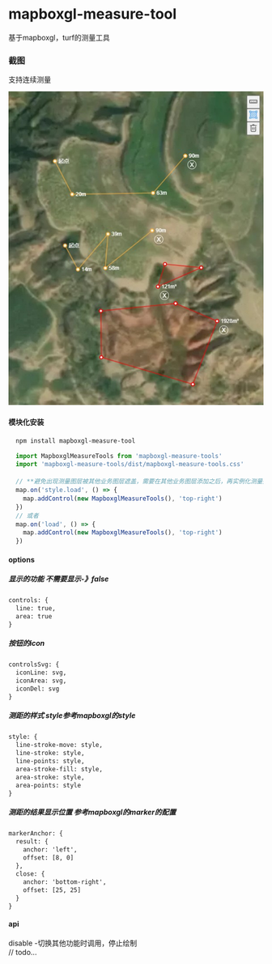 # mapboxgl-measure-tool
基于mapboxgl，turf的测量工具

### 截图

支持连续测量

![enter image description here](https://github.com/liuchang567/mapboxgl-measure-tools/blob/master/assets/result.jpg?inline=false)

#### 模块化安装
```
  npm install mapboxgl-measure-tool
```
```js
  import MapboxglMeasureTools from 'mapboxgl-measure-tools'
  import 'mapboxgl-measure-tools/dist/mapboxgl-measure-tools.css'

  // **避免出现测量图层被其他业务图层遮盖，需要在其他业务图层添加之后，再实例化测量控件**
  map.on('style.load', () => {
    map.addControl(new MapboxglMeasureTools(), 'top-right')
  })
  // 或者
  map.on('load', () => {
    map.addControl(new MapboxglMeasureTools(), 'top-right')
  })

```

#### options

##### 显示的功能 不需要显示-》false
```
controls: {
  line: true,
  area: true
}
```
##### 按钮的icon
```
controlsSvg: {
  iconLine: svg,
  iconArea: svg,
  iconDel: svg
}
```

##### 测距的样式 style参考mapboxgl的style
```
style: {
  line-stroke-move: style,
  line-stroke: style,
  line-points: style,
  area-stroke-fill: style,
  area-stroke: style,
  area-points: style
}
```
##### 测距的结果显示位置   参考mapboxgl的marker的配置
```
markerAnchor: {
  result: {
    anchor: 'left',
    offset: [8, 0]
  },
  close: {
    anchor: 'bottom-right',
    offset: [25, 25]
  }
}
```

#### api
  disable -切换其他功能时调用，停止绘制  
  // todo...
